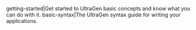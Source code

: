getting-started|Get started to UltraGen basic concepts and know what you can do with it.
basic-syntax|The UltraGen syntax guide for writing your applications.
